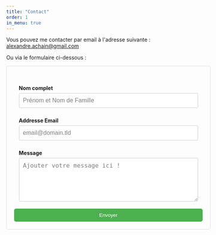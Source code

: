 ```yaml
---
title: "Contact"
order: 1
in_menu: true
---
```

Vous pouvez me contacter par email à l'adresse suivante : [alexandre.achain@gmail.com](mailto:alexandre.achain@gmail.com)

Ou via le formulaire ci-dessous :
<style>
/* Style de base du formulaire */
form {
  display: flex;
  flex-direction: column;
  width: 100%;
  margin: 0 auto;
  padding: 20px;
  border: 1px solid #ddd;
  border-radius: 5px;
}

fieldset {
  border: none;
}
/* Style des labels */
label {
  display: block;
  margin-top: 25px;
  margin-bottom: 5px;
  font-weight: bold;
}

/* Style des champs de saisie */
input[type="text"],
input[type="email"],
textarea {
  width: 100%;
  padding: 10px;
  border: 1px solid #ccc;
  border-radius: 3px;
  font-size: 16px;
}

/* Style du bouton d'envoi */
input[type="submit"] {
  background-color: #4CAF50;
  color: white;
  padding: 10px 20px;
  border: none;
  border-radius: 5px;
  cursor: pointer;
  margin-top: 10px;
}

/* Style sur hover du bouton d'envoi */
input[type="submit"]:hover {
  background-color: #3e8e41;
}

/* Style du champ message (textarea) */
textarea {
  resize: vertical;
}

/* Style pour placeholder (texte grisé à l'intérieur des champs) */
input[type="text"]::placeholder,
input[type="email"]::placeholder,
textarea::placeholder {
  color: gray;
}
</style>
<form id="fs-frm" name="simple-contact-form" accept-charset="utf-8" action="https://formspree.io/f/{form_id}" method="post">
  <fieldset id="fs-frm-inputs">
    <label for="full-name">Nom complet</label>
    <input type="text" name="name" id="full-name" placeholder="Prénom et Nom de Famille" required="true">
    <label for="email-address">Addresse Email</label>
    <input type="email" name="_replyto" id="email-address" placeholder="email@domain.tld" required="true">
    <label for="message">Message</label>
    <textarea rows="5" name="message" id="message" placeholder="Ajouter votre message ici !" required="true"></textarea>
    <input type="hidden" name="_subject" id="email-subject" value="Contact Form Submission">
  </fieldset>
  <input type="submit" value="Envoyer">
</form> 
